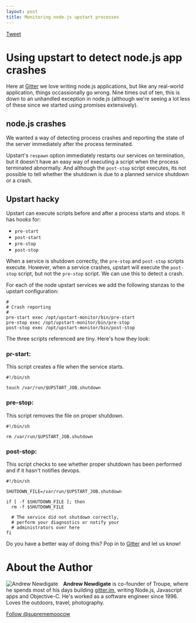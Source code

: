 ```yaml
---
layout: post
title: Monitoring node.js upstart processes
---
```


<a href="https://twitter.com/share" class="twitter-share-button" data-text="Monitoring #node.js #upstart processes" data-via="WeAreTroupe">Tweet</a>

# Using upstart to detect node.js app crashes

Here at <a href="https://gitter.im" target="_blank">Gitter</a> we love writing node.js applications, but like any real-world application, things  occassionally go wrong. Nine times out of ten, this is down to an unhandled exception in node.js (although we're seeing a lot less of these since we started using promises extensively).

## node.js crashes

We wanted a way of detecting process crashes and reporting the state of the server immediately after the process terminated.
<!--more-->
Upstart's `respawn` option immediately restarts our services on termination, but it doesn't have an easy way of executing a script when the process terminated abnormally. And although the `post-stop` script executes, its not possible to tell whether the shutdown is due to a planned service shutdown or a crash.

## Upstart hacky

Upstart can execute scripts before and after a process starts and stops. It has hooks for:

 * `pre-start`
 * `post-start`
 * `pre-stop`
 * `post-stop`

When a service is shutdown correctly, the `pre-stop` and `post-stop` scripts execute. However, when a service crashes, upstart will execute the `post-stop` script, but not the `pre-stop` script.  We can use this to detect a crash.

For each of the node upstart services we add the following stanzas to the upstart configuration:


```
#
# Crash reporting
#
pre-start exec /opt/upstart-monitor/bin/pre-start
pre-stop exec /opt/upstart-monitor/bin/pre-stop
post-stop exec /opt/upstart-monitor/bin/post-stop
```

The three scripts referenced are tiny. Here's how they look:

### pr-start:

This script creates a file when the service starts.

```
#!/bin/sh

touch /var/run/$UPSTART_JOB.shutdown
```

### pre-stop:

This script removes the file on proper shutdown.

```
#!/bin/sh

rm /var/run/$UPSTART_JOB.shutdown
```


### post-stop:

This script checks to see whether proper shutdown has
been performed and if it hasn't notifies devops.

```
#!/bin/sh

SHUTDOWN_FILE=/var/run/$UPSTART_JOB.shutdown

if [ -f $SHUTDOWN_FILE ]; then
  rm -f $SHUTDOWN_FILE

  # The service did not shutdown correctly,
  # perform your diagnostics or notify your
  # administrators over here
fi
```

Do you have a better way of doing this? Pop in to [Gitter](https://gitter.im/gitterHQ/gitter) and let us know!





About the Author
================

<img alt="Andrew Newdigate" src="http://www.gravatar.com/avatar/2644d6233d2c210258362f7f0f5138c2.png" style="float:left; padding-right: 1em">

__Andrew Newdigate__ is co-founder of Troupe, where he spends most of his days building [gitter.im](https://gitter.im), writing Node.js, Javascript apps and Objective-C. He's worked as a software engineer since 1996. Loves the outdoors, travel, photography.

<a href="https://twitter.com/suprememoocow" class="twitter-follow-button" data-show-count="false" data-lang="en">Follow @suprememoocow</a>
